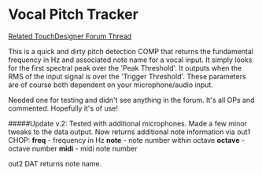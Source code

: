 # Vocal Pitch Tracker

[Related TouchDesigner Forum Thread](http://derivative.ca/Forum/viewtopic.php?f=22&t=11467&p=57324&hilit=pitch#p57324)

This is a quick and dirty pitch detection COMP that returns the fundamental frequency in Hz and associated note name for a vocal input. It simply looks for the first spectral peak over the 'Peak Threshold'. It outputs when the RMS of the input signal is over the 'Trigger Threshold'. These parameters are of course both dependent on your microphone/audio input.

Needed one for testing and didn't see anything in the forum. It's all OPs and commented. Hopefully it's of use!

#####Update v.2:
Tested with additional microphones. Made a few minor tweaks to the data output. 
Now returns additional note information via out1 CHOP:
**freq** - frequency in Hz
**note** - note number within octave
**octave** - octave number
**midi** - midi note number

out2 DAT returns note name.
